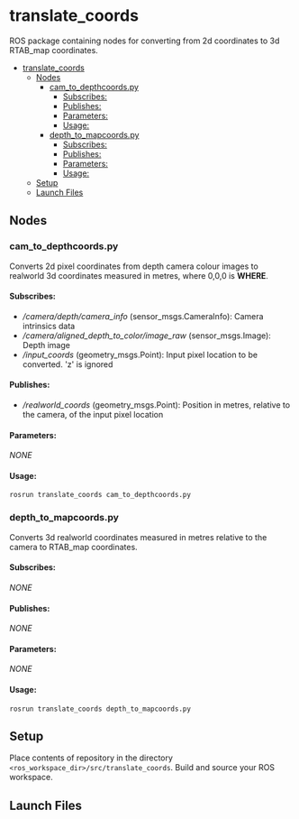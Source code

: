 # translate_coords
ROS package containing nodes for converting from 2d coordinates to 3d RTAB_map coordinates.

- [translate_coords](#translate_coords)
  - [Nodes](#nodes)
    - [cam_to_depthcoords.py](#cam_to_depthcoordspy)
      - [Subscribes:](#subscribes)
      - [Publishes:](#publishes)
      - [Parameters:](#parameters)
      - [Usage:](#usage)
    - [depth_to_mapcoords.py](#depth_to_mapcoordspy)
      - [Subscribes:](#subscribes-1)
      - [Publishes:](#publishes-1)
      - [Parameters:](#parameters-1)
      - [Usage:](#usage-1)
  - [Setup](#setup)
  - [Launch Files](#launch-files)

## Nodes
### cam_to_depthcoords.py
Converts 2d pixel coordinates from depth camera colour images to realworld 3d coordinates measured in metres, where 0,0,0 is **WHERE**.

#### Subscribes:
 - */camera/depth/camera_info* (sensor_msgs.CameraInfo): Camera intrinsics data
 - */camera/aligned_depth_to_color/image_raw* (sensor_msgs.Image): Depth image
 - */input_coords* (geometry_msgs.Point): Input pixel location to be converted. 'z' is ignored

#### Publishes:
 - */realworld_coords* (geometry_msgs.Point): Position in metres, relative to the camera, of the input pixel location

#### Parameters:
*NONE*

#### Usage:
```rosrun translate_coords cam_to_depthcoords.py```

### depth_to_mapcoords.py
Converts 3d realworld coordinates measured in metres relative to the camera to RTAB_map coordinates.

#### Subscribes:
*NONE*
 <!-- - */camera/depth/camera_info* (sensor_msgs.CameraInfo): Camera intrinsics data -->

#### Publishes:
*NONE*
 <!-- - */realworld_coords* (geometry_msgs.Point): Position in metres, relative to the camera, of the input pixel location -->

#### Parameters:
*NONE*

#### Usage:
```rosrun translate_coords depth_to_mapcoords.py```

## Setup
Place contents of repository in the directory ```<ros_workspace_dir>/src/translate_coords```. Build and source your ROS workspace.

## Launch Files
<!-- ### tracker_debug
Example usage: 

```roslaunch tango_tracker tracker_debug.launch marker_size:=5 rosbag_path:="/home/rose/Documents/TangoProject/2022-06-06-14-05-29.bag"```

#### Arguments
 - *marker_size* (float): Measuerment in **centimeters** of aruco marker width/height
 - *rosbag_path* (str): Absolute path to a rosbag containing the */camera/color/raw_image* topic -->
